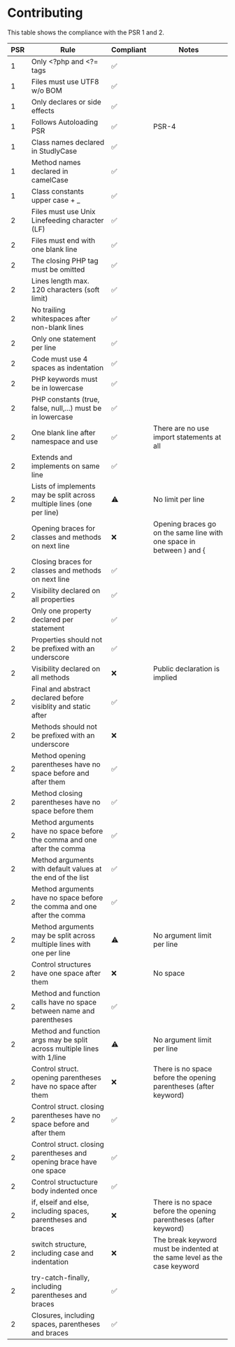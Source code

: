 # Contributing

This table shows the compliance with the PSR 1 and 2.

| PSR | Rule                                                                     | Compliant | Notes                                                                           |
|-----|--------------------------------------------------------------------------|-----------|---------------------------------------------------------------------------------|
|  1  | Only <?php and <?= tags                                                  |     ✅    |                                                                                 |
|  1  | Files must use UTF8 w/o BOM                                              |     ✅    |                                                                                 |
|  1  | Only declares or side effects                                            |     ✅    |                                                                                 |
|  1  | Follows Autoloading PSR                                                  |     ✅    | PSR-4                                                                           |
|  1  | Class names declared in StudlyCase                                       |     ✅    |                                                                                 |
|  1  | Method names declared in camelCase                                       |     ✅    |                                                                                 |
|  1  | Class constants upper case + _                                           |     ✅    |                                                                                 |
|  2  | Files must use Unix Linefeeding character (LF)                           |     ✅    |                                                                                 |
|  2  | Files must end with one blank line                                       |     ✅    |                                                                                 |
|  2  | The closing PHP tag must be omitted                                      |     ✅    |                                                                                 |
|  2  | Lines length max. 120 characters (soft limit)                            |     ✅    |                                                                                 |
|  2  | No trailing whitespaces after non-blank lines                            |     ✅    |                                                                                 |
|  2  | Only one statement per line                                              |     ✅    |                                                                                 |
|  2  | Code must use 4 spaces as indentation                                    |     ✅    |                                                                                 |
|  2  | PHP keywords must be in lowercase                                        |     ✅    |                                                                                 |
|  2  | PHP constants (true, false, null,...) must be in lowercase               |     ✅    |                                                                                 |
|  2  | One blank line after namespace and use                                   |     ✅    | There are no use import statements at all                                       |
|  2  | Extends and implements on same line                                      |     ✅    |                                                                                 |
|  2  | Lists of implements may be split across multiple lines (one per line)    |     ⚠    | No limit per line                                                               |
|  2  | Opening braces for classes and methods on next line                      |     ❌    | Opening braces go on the same line with one space in between ) and {            |
|  2  | Closing braces for classes and methods on next line                      |     ✅    |                                                                                 |
|  2  | Visibility declared on all properties                                    |     ✅    |                                                                                 |
|  2  | Only one property declared per statement                                 |     ✅    |                                                                                 |
|  2  | Properties should not be prefixed with an underscore                     |     ✅    |                                                                                 |
|  2  | Visibility declared on all methods                                       |     ❌    | Public declaration is implied                                                   |
|  2  | Final and abstract declared before visiblity and static after            |     ✅    |                                                                                 |
|  2  | Methods should not be prefixed with an underscore                        |     ❌    |                                                                                 |
|  2  | Method opening parentheses have no space before and after them           |     ✅    |                                                                                 |
|  2  | Method closing parentheses have no space before them                     |     ✅    |                                                                                 |
|  2  | Method arguments have no space before the comma and one after the comma  |     ✅    |                                                                                 |
|  2  | Method arguments with default values at the end of the list              |     ✅    |                                                                                 |
|  2  | Method arguments have no space before the comma and one after the comma  |     ✅    |                                                                                 |
|  2  | Method arguments may be split across multiple lines with one per line    |     ⚠    | No argument limit per line                                                      |
|  2  | Control structures have one space after them                             |     ❌    | No space                                                                        |
|  2  | Method and function calls have no space between name and parentheses     |     ✅    |                                                                                 |
|  2  | Method and function args may be split across multiple lines with 1/line  |     ⚠    | No argument limit per line                                                      |
|  2  | Control struct. opening parentheses have no space after them             |     ❌    | There is no space before the opening parentheses (after keyword)                |
|  2  | Control struct. closing parentheses have no space before and after them  |     ✅    |                                                                                 |
|  2  | Control struct. closing parentheses and opening brace have one space     |     ✅    |                                                                                 |
|  2  | Control structucture body indented once                                  |     ✅    |                                                                                 |
|  2  | if, elseif and else, including spaces, parentheses and braces            |     ❌    | There is no space before the opening parentheses (after keyword)                |
|  2  | switch structure, including case and indentation                         |     ❌    | The break keyword must be indented at the same level as the case keyword        |
|  2  | try-catch-finally, including parentheses and braces                      |     ✅    |                                                                                 |
|  2  | Closures, including spaces, parentheses and braces                       |     ✅    |                                                                                 |
